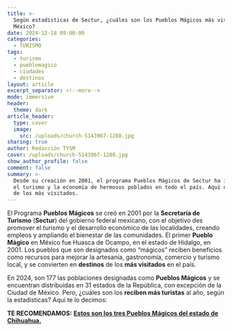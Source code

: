 ```yaml
---
title: >-
  Según estadísticas de Sectur, ¿cuáles son los Pueblos Mágicos más visitados de
  México?
date: 2024-12-18 09:00:00
categories:
  - TURISMO
tags:
  - turismo
  - pueblomagico
  - ciudades
  - destinos
layout: article
excerpt_separator: <!--more-->
mode: immersive
header:
  theme: dark
article_header:
  type: cover
  image:
    src: /uploads/church-5143967-1280.jpg
sharing: true
author: Redacción TYSM
cover: /uploads/church-5143967-1280.jpg
show_author_profile: false
comment: false
summary: >-
  Desde su creación en 2001, el programa Pueblos Mágicos de Sectur ha impulsado
  el turismo y la economía de hermosos poblados en todo el país. Aquí el Top 5
  de los más visitados. 
---
```

El Programa **Pueblos Mágicos** se creó en 2001 por la **Secretaría de Turismo** (**Sectur**) del gobierno federal mexicano, con el objetivo des promover el turismo y el desarrollo económico de las localidades, creando empleos y ampliando el bienestar de las comunidades. El primer **Pueblo Mágico** en México fue Huasca de Ocampo, en el estado de Hidalgo, en 2001. Los pueblos que son designados como “mágicos” reciben beneficios como recursos para mejorar la artesanía, gastronomía, comercio y turismo local, y se convierten en **destinos** de los **más visitados** en el país.

En 2024, son 177 las poblaciones designadas como **Pueblos Mágicos** y se encuentran distribuidas en 31 estados de la República, con excepción de la Ciudad de México. Pero, ¿cuáles son los **reciben más turistas** al año, según la estadísticas? Aquí te lo decimos:

**TE RECOMENDAMOS:** [**Estos son los tres Pueblos Mágicos del estado de Chihuahua.**](https://blog.tonoysumariachi.com/turismo/2023/03/22/estos-son-los-tres-pueblos-magicos-del-estado-de-chihuahua.html)

&nbsp;